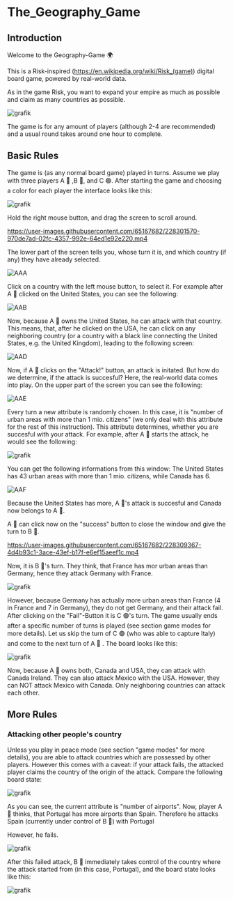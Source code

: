 # The_Geography_Game
## Introduction
Welcome to the Geography-Game :earth_africa:

This is a Risk-inspired (https://en.wikipedia.org/wiki/Risk_(game)) digital board game, powered by real-world data. 

As in the game Risk, you want to expand your empire as much as possible and claim as many countries as possible.

![grafik](https://user-images.githubusercontent.com/65167682/228289010-e0c22f31-facc-47f0-a5ab-4f304403f137.png)

The game is for any amount of players (although 2-4 are recommended) and a usual round takes around one hour to complete.

## Basic Rules
The game is (as any normal board game) played in turns. 
Assume we play with three players A 🔴 ,B 🔵, and C 🟢.
After starting the game and choosing a color for each player the interface looks like this:

![grafik](https://user-images.githubusercontent.com/65167682/228300958-3ec3f7a5-b6d9-49f4-9cd5-4660c1d16b62.png)

Hold the right mouse button, and drag the screen to scroll around.

https://user-images.githubusercontent.com/65167682/228301570-970de7ad-02fc-4357-992e-64ed1e92e220.mp4

The lower part of the screen tells you, whose turn it is, and which country (if any) they have already selected. 

![AAA](https://user-images.githubusercontent.com/65167682/228302144-02d21a91-b31e-496d-aa37-2416bfcbe881.png)


Click on a country with the left mouse button, to select it.
For example after A 🔴 clicked on the United States, you can see the following:

![AAB](https://user-images.githubusercontent.com/65167682/228303243-21e65227-19c8-456d-9749-e9505e3059b6.png)

Now, because A 🔴 owns the United States, he can attack with that country. This means, that, after he clicked on the USA, he can click on any neighboring country (or a country with a black line connecting the United States, e.g. the United Kingdom), leading to the following screen:

![AAD](https://user-images.githubusercontent.com/65167682/228306005-a8f1d42a-dd00-416d-a0e0-354217695148.png)

Now, if A 🔴 clicks on the "Attack!" button, an attack is initated.
But how do we determine, if the attack is succesful? Here, the real-world data comes into play. 
On the upper part of the screen you can see the following:

![AAE](https://user-images.githubusercontent.com/65167682/228307041-a951801f-eb54-49a1-a56b-9e245b50157e.png)


Every turn a new attribute is randomly chosen. In this case, it is "number of urban areas with more than 1 mio. citizens" (we only deal with this attribute for the rest of this instruction). This attribute determines, whether you are succesful with your attack. For example, after A 🔴 starts the attack, he would see the following:

![grafik](https://user-images.githubusercontent.com/65167682/228307642-34a3dd19-6da7-4480-83be-0de1ca263611.png)

You can get the following informations from this window:
The United States has 43 urban areas with more than 1 mio. citizens, while Canada has 6. 

![AAF](https://user-images.githubusercontent.com/65167682/228308288-5a07f409-0d0f-434b-a89e-d4c84e4c7a28.png)

Because the United States has more, A 🔴's attack is succesful and Canada now belongs to  A 🔴. 

 A 🔴 can click now on the "success" button to close the window and give the turn to B 🔵.

https://user-images.githubusercontent.com/65167682/228309367-4d4b93c1-3ace-43ef-b17f-e6ef15aeef1c.mp4


Now, it is B 🔵's turn. They think, that France has mor urban areas than Germany, hence they attack Germany with France.

![grafik](https://user-images.githubusercontent.com/65167682/228323090-8d7c403b-6dc6-4670-b1aa-ed22f5c1bea8.png)

However, because Germany has actually more urban areas than France (4 in France and 7 in Germany), they do not get Germany, and their attack fail. After clicking on the "Fail"-Button it is C 🟢's turn. The game usually ends after a specific number of turns is played (see section game modes for more details). Let us skip the turn of C 🟢 (who was able to capture Italy) and come to the next turn of  A 🔴 . The board looks like this:

![grafik](https://user-images.githubusercontent.com/65167682/228324444-a7ef920d-7198-4f07-8eec-afccc7348459.png)


Now, because  A 🔴 owns both, Canada and USA, they can attack with Canada Ireland. They can also attack Mexico with the USA. However, they can NOT attack Mexico with Canada. Only neighboring countries can attack each other.

## More Rules

### Attacking other people's country

Unless you play in peace mode (see section "game modes" for more details), you are able to attack countries which are possessed by other players. However this comes with a caveat: if your attack fails, the attacked player claims the country of the origin of the attack.
Compare the following board state:

![grafik](https://user-images.githubusercontent.com/65167682/228326238-b171578a-44c3-43de-9d29-4843d43cb824.png)

As you can see, the current attribute is "number of airports". Now, player  A 🔴 thinks, that Portugal has more airports than Spain. Therefore he attacks Spain (currently under control of B 🔵) with Portugal

However, he fails.

![grafik](https://user-images.githubusercontent.com/65167682/228326622-d817d066-4798-4e70-8c7f-5de81e5c6082.png)

After this failed attack, B 🔵 immediately takes control of the country where the attack started from (in this case, Portugal), and the board state looks like this:

![grafik](https://user-images.githubusercontent.com/65167682/228326859-9b9d25ce-6e73-4f74-8121-6c0ec433d632.png)


